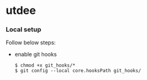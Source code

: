# utdee


### Local setup

Follow below steps:

* enable git hooks 
    ```console
    $ chmod +x git_hooks/*
    $ git config --local core.hooksPath git_hooks/
    ```